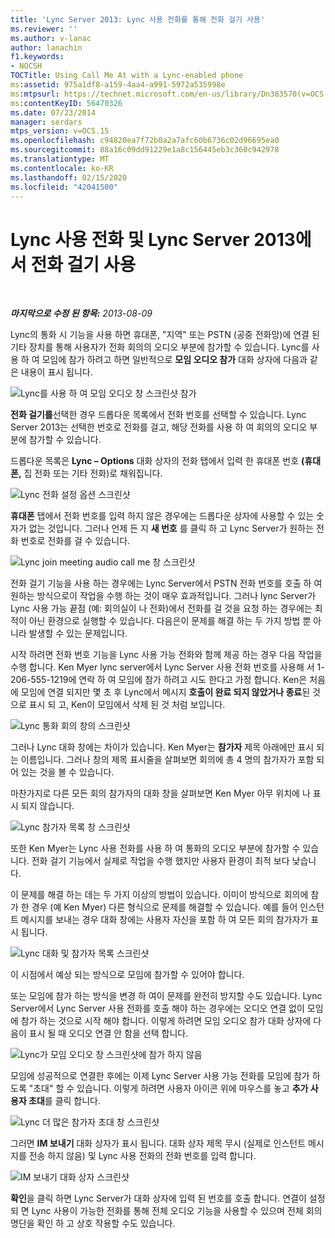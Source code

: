 ```yaml
---
title: 'Lync Server 2013: Lync 사용 전화를 통해 전화 걸기 사용'
ms.reviewer: ''
ms.author: v-lanac
author: lanachin
f1.keywords:
- NOCSH
TOCTitle: Using Call Me At with a Lync-enabled phone
ms:assetid: 975a1df8-a159-4aa4-a991-5972a535998e
ms:mtpsurl: https://technet.microsoft.com/en-us/library/Dn383570(v=OCS.15)
ms:contentKeyID: 56470326
ms.date: 07/23/2014
manager: serdars
mtps_version: v=OCS.15
ms.openlocfilehash: c94820ea7f72b0a2a7afc60b6736c02d96695ea0
ms.sourcegitcommit: 88a16c09dd91229e1a8c156445eb3c360c942978
ms.translationtype: MT
ms.contentlocale: ko-KR
ms.lasthandoff: 02/15/2020
ms.locfileid: "42041500"
---
```

<div data-xmlns="http://www.w3.org/1999/xhtml">

<div class="topic" data-xmlns="http://www.w3.org/1999/xhtml" data-msxsl="urn:schemas-microsoft-com:xslt" data-cs="http://msdn.microsoft.com/">

<div data-asp="http://msdn2.microsoft.com/asp">

# <a name="using-call-me-at-with-a-lync-enabled-phone-and-lync-server-2013"></a>Lync 사용 전화 및 Lync Server 2013에서 전화 걸기 사용

</div>

<div id="mainSection">

<div id="mainBody">

<span> </span>

_**마지막으로 수정 된 항목:** 2013-08-09_

Lync의 통화 시 기능을 사용 하면 휴대폰, "지역" 또는 PSTN (공중 전화망)에 연결 된 기타 장치를 통해 사용자가 전화 회의의 오디오 부분에 참가할 수 있습니다. Lync를 사용 하 여 모임에 참가 하려고 하면 일반적으로 **모임 오디오 참가** 대화 상자에 다음과 같은 내용이 표시 됩니다.

![Lync를 사용 하 여 모임 오디오 창 스크린샷 참가](images/Dn383570.e28f17f0-9f17-44ef-b893-f4ef132f47ac(OCS.15).png "Lync를 사용 하 여 모임 오디오 창 스크린샷 참가")

**전화 걸기를**선택한 경우 드롭다운 목록에서 전화 번호를 선택할 수 있습니다. Lync Server 2013는 선택한 번호로 전화를 걸고, 해당 전화를 사용 하 여 회의의 오디오 부분에 참가할 수 있습니다.

드롭다운 목록은 **Lync – Options** 대화 상자의 전화 탭에서 입력 한 휴대폰 번호 **(휴대폰,** 집 전화 또는 기타 전화)로 채워집니다.

![Lync 전화 설정 옵션 스크린샷](images/Dn383570.03d2f25d-49e2-47b4-b1e9-b1614fc0c11c(OCS.15).png "Lync 전화 설정 옵션 스크린샷")

**휴대폰** 탭에서 전화 번호를 입력 하지 않은 경우에는 드롭다운 상자에 사용할 수 있는 숫자가 없는 것입니다. 그러나 언제 든 지 **새 번호** 를 클릭 하 고 Lync Server가 원하는 전화 번호로 전화를 걸 수 있습니다.

![Lync join meeting audio call me 창 스크린샷](images/Dn383570.27f2ac7a-cc1c-465c-b145-202ad03af4f2(OCS.15).png "Lync join meeting audio call me 창 스크린샷")

전화 걸기 기능을 사용 하는 경우에는 Lync Server에서 PSTN 전화 번호를 호출 하 여 원하는 방식으로이 작업을 수행 하는 것이 매우 효과적입니다. 그러나 lync Server가 Lync 사용 가능 끝점 (예: 회의실이 나 전화)에서 전화를 걸 것을 요청 하는 경우에는 최적이 아닌 환경으로 실행할 수 있습니다. 다음은이 문제를 해결 하는 두 가지 방법 뿐 아니라 발생할 수 있는 문제입니다.

시작 하려면 전화 번호 기능을 Lync 사용 가능 전화와 함께 제공 하는 경우 다음 작업을 수행 합니다. Ken Myer lync server에서 Lync Server 사용 전화 번호를 사용해 서 1-206-555-1219에 연락 하 여 모임에 참가 하려고 시도 한다고 가정 합니다. Ken은 처음에 모임에 연결 되지만 몇 초 후 Lync에서 메시지 **호출이 완료 되지 않았거나 종료**된 것으로 표시 되 고, Ken이 모임에서 삭제 된 것 처럼 보입니다.

![Lync 통화 회의 창의 스크린샷](images/Dn383570.c2a81727-8751-41b5-946a-03a1b75b9d95(OCS.15).png "Lync 통화 회의 창의 스크린샷")

그러나 Lync 대화 창에는 차이가 있습니다. Ken Myer는 **참가자** 제목 아래에만 표시 되는 이름입니다. 그러나 창의 제목 표시줄을 살펴보면 회의에 총 4 명의 참가자가 포함 되어 있는 것을 볼 수 있습니다.

마찬가지로 다른 모든 회의 참가자의 대화 창을 살펴보면 Ken Myer 아무 위치에 나 표시 되지 않습니다.

![Lync 참가자 목록 창 스크린샷](images/Dn383570.fa5990cf-2694-402c-ac06-946aa66b6837(OCS.15).png "Lync 참가자 목록 창 스크린샷")

또한 Ken Myer는 Lync 사용 전화를 사용 하 여 통화의 오디오 부분에 참가할 수 있습니다. 전화 걸기 기능에서 실제로 작업을 수행 했지만 사용자 환경이 최적 보다 낮습니다.

이 문제를 해결 하는 데는 두 가지 이상의 방법이 있습니다. 이미이 방식으로 회의에 참가 한 경우 (예 Ken Myer) 다른 형식으로 문제를 해결할 수 있습니다. 예를 들어 인스턴트 메시지를 보내는 경우 대화 창에는 사용자 자신을 포함 하 여 모든 회의 참가자가 표시 됩니다.

![Lync 대화 및 참가자 목록 스크린샷](images/Dn383570.9b5ff6d6-9f73-467c-99a7-ef3aa8bd7e7a(OCS.15).png "Lync 대화 및 참가자 목록 스크린샷")

이 시점에서 예상 되는 방식으로 모임에 참가할 수 있어야 합니다.

또는 모임에 참가 하는 방식을 변경 하 여이 문제를 완전히 방지할 수도 있습니다. Lync Server에서 Lync Server 사용 전화를 호출 해야 하는 경우에는 오디오 연결 없이 모임에 참가 하는 것으로 시작 해야 합니다. 이렇게 하려면 모임 오디오 참가 대화 상자에 다음이 표시 될 때 오디오 연결 안 함을 선택 합니다.

![Lync가 모임 오디오 창 스크린샷에 참가 하지 않음](images/Dn383570.280a148d-cce5-4b02-87f9-9f78f17a81c1(OCS.15).png "Lync가 모임 오디오 창 스크린샷에 참가 하지 않음")

모임에 성공적으로 연결한 후에는 이제 Lync Server 사용 가능 전화를 모임에 참가 하도록 "초대" 할 수 있습니다. 이렇게 하려면 사용자 아이콘 위에 마우스를 놓고 **추가 사용자 초대**를 클릭 합니다.

![Lync 더 많은 참가자 초대 창 스크린샷](images/Dn383570.69b81b29-d1d2-4ed3-acb6-e37dd18e3d86(OCS.15).png "Lync 더 많은 참가자 초대 창 스크린샷")

그러면 **IM 보내기** 대화 상자가 표시 됩니다. 대화 상자 제목 무시 (실제로 인스턴트 메시지를 전송 하지 않음) 및 Lync 사용 전화의 전화 번호를 입력 합니다.

![IM 보내기 대화 상자 스크린샷](images/Dn383570.cd67a3f0-06d8-41ba-a808-c067f64bec9f(OCS.15).png "IM 보내기 대화 상자 스크린샷")

**확인**을 클릭 하면 Lync Server가 대화 상자에 입력 된 번호를 호출 합니다. 연결이 설정 되 면 Lync 사용이 가능한 전화를 통해 전체 오디오 기능을 사용할 수 있으며 전체 회의 명단을 확인 하 고 상호 작용할 수도 있습니다.

</div>

<span> </span>

</div>

</div>

</div>

